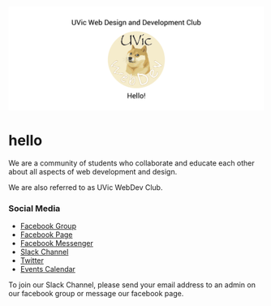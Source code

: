 ![Header Image](images/Header.png)

# hello

We are a community of students who collaborate and educate each other about all aspects of web development and design.

We are also referred to as UVic WebDev Club.

### Social Media

* [Facebook Group](https://www.facebook.com/groups/uvicwebdev/)
* [Facebook Page](https://www.facebook.com/UVicWebDev/)
* [Facebook Messenger](m.me/uvicwebdev)
* [Slack Channel](https://webdevclub.slack.com/)
* [Twitter](https://twitter.com/UVicWebDev)
* [Events Calendar](https://goo.gl/3vsv1I)

To join our Slack Channel, please send your email address to an admin on our facebook group or message our facebook page.

